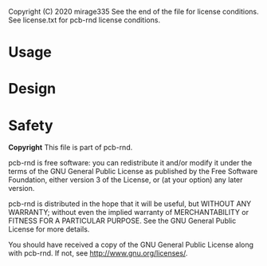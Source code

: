 Copyright (C) 2020 mirage335
See the end of the file for license conditions.
See license.txt for pcb-rnd license conditions.

# Usage


# Design


# Safety


__Copyright__
This file is part of pcb-rnd.

pcb-rnd is free software: you can redistribute it and/or modify
it under the terms of the GNU General Public License as published by
the Free Software Foundation, either version 3 of the License, or
(at your option) any later version.

pcb-rnd is distributed in the hope that it will be useful,
but WITHOUT ANY WARRANTY; without even the implied warranty of
MERCHANTABILITY or FITNESS FOR A PARTICULAR PURPOSE.  See the
GNU General Public License for more details.

You should have received a copy of the GNU General Public License
along with pcb-rnd.  If not, see <http://www.gnu.org/licenses/>.
